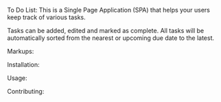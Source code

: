 To Do List:
This is a Single Page Application (SPA) that helps your users keep track of various tasks.

Tasks can be added, edited and marked as complete. 
All tasks will be automatically sorted from the nearest or upcoming due date to the latest. 

Markups:

Installation:

Usage:

Contributing:
